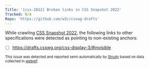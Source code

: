 ```yaml
---
Title: '[css-2022] Broken links in CSS Snapshot 2022'
Tracked: N/A
Repo: 'https://github.com/w3c/csswg-drafts'
---
```


While crawling [CSS Snapshot 2022](https://drafts.csswg.org/css-2022/), the following links to other specifications were detected as pointing to non-existing anchors:
* [ ] https://drafts.csswg.org/css-display-3/#invisible

<sub>This issue was detected and reported semi-automatically by [Strudy](https://github.com/w3c/strudy/) based on data collected in [webref](https://github.com/w3c/webref/).</sub>
